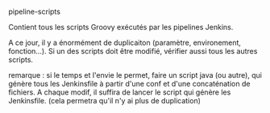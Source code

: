 pipeline-scripts

Contient tous les scripts Groovy exécutés par les pipelines Jenkins.

A ce jour, il y a énormément de duplicaiton (paramètre, environement, fonction...). Si un des scripts doit être modifié, vérifier aussi tous les autres scripts.

remarque : si le temps et l'envie le permet, faire un script java (ou autre), qui génère tous les Jenkinsfile à partir d'une conf et d'une concaténation de fichiers. A chaque modif, il suffira de lancer le script qui génère les Jenkinsfile. (cela permetra qu'il n'y ai plus de duplication)